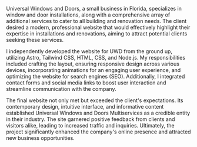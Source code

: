 
Universal Windows and Doors, a small business in Florida, specializes in window and door installations, along with a comprehensive array of additional services to cater to all building and renovation needs. The client desired a modern, professional website that would effectively highlight their expertise in installations and renovations, aiming to attract potential clients seeking these services.

I independently developed the website for UWD from the ground up, utilizing Astro, Tailwind CSS, HTML, CSS, and Node.js. My responsibilities included crafting the layout, ensuring responsive design across various devices, incorporating animations for an engaging user experience, and optimizing the website for search engines (SEO). Additionally, I integrated contact forms and social media links to boost user interaction and streamline communication with the company.

The final website not only met but exceeded the client's expectations. Its contemporary design, intuitive interface, and informative content established Universal Windows and Doors Multiservices as a credible entity in their industry. The site garnered positive feedback from clients and visitors alike, leading to increased traffic and inquiries. Ultimately, the project significantly enhanced the company's online presence and attracted new business opportunities.

